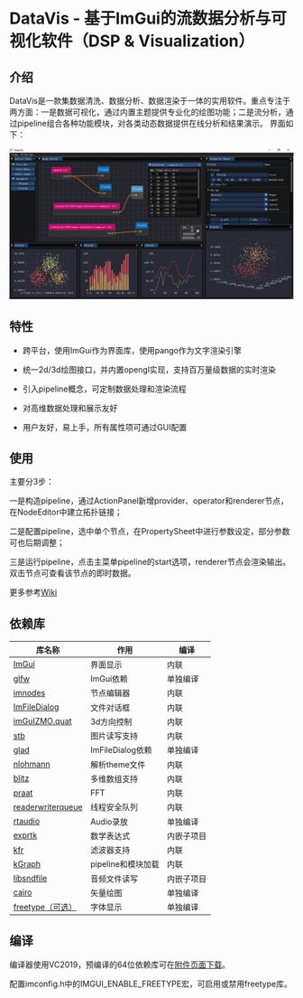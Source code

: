 # DataVis - 基于ImGui的流数据分析与可视化软件（DSP & Visualization）

## 介绍

DataVis是一款集数据清洗、数据分析、数据渲染于一体的实用软件。重点专注于两方面：一是数据可视化，通过内置主题提供专业化的绘图功能；二是流分析，通过pipeline组合各种功能模块，对各类动态数据提供在线分析和结果演示。
界面如下：

![screenshot](screenshots/main.png) 

## 特性

- 跨平台，使用ImGui作为界面库，使用pango作为文字渲染引擎

- 统一2d/3d绘图接口，并内置opengl实现，支持百万量级数据的实时渲染

- 引入pipeline概念，可定制数据处理和渲染流程

- 对高维数据处理和展示友好

- 用户友好，易上手，所有属性项可通过GUI配置

## 使用

主要分3步：

一是构造pipeline，通过ActionPanel新增provider、operator和renderer节点，在NodeEditor中建立拓扑链接；

二是配置pipeline，选中单个节点，在PropertySheet中进行参数设定，部分参数可也后期调整；

三是运行pipeline，点击主菜单pipeline的start选项，renderer节点会渲染输出。双击节点可查看该节点的即时数据。

更多参考[Wiki](https://gitee.com/koala999/data-vis/wikis)

## 依赖库

| 库名称 | 作用 | 编译 |
|---|---|---|
| [ImGui](https://github.com/ocornut/imgui) | 界面显示 | 内联 |
| [glfw](https://github.com/glfw/glfw) | ImGui依赖 | 单独编译 |
| [imnodes](https://github.com/Nelarius/imnodes) | 节点编辑器 | 内联 |
| [ImFileDialog](https://github.com/dfranx/ImFileDialog) | 文件对话框 | 内联 |
| [imGuIZMO.quat](https://github.com/BrutPitt/imGuIZMO.quat/) | 3d方向控制 | 内联 |
| [stb](https://github.com/nothings/stb) | 图片读写支持 | 内联 |
| [glad](https://github.com/Dav1dde/glad) | ImFileDialog依赖 | 单独编译 |
| [nlohmann](https://github.com/nlohmann/json) | 解析theme文件 | 内联 |
| [blitz](https://github.com/blitzpp/blitz/) | 多维数组支持 | 内联 |
| [praat](https://www.fon.hum.uva.nl/praat/) | FFT | 内联 |
| [readerwriterqueue](https://github.com/cameron314/readerwriterqueue/) | 线程安全队列 | 内联 |
| [rtaudio](http://www.music.mcgill.ca/~gary/rtaudio/) | Audio录放 | 单独编译 |
| [exprtk](http://www.partow.net/programming/exprtk/) | 数学表达式 | 内嵌子项目 |
| [kfr](https://www.kfr.dev/) | 滤波器支持 | 内联 |
| [kGraph](https://gitee.com/koala999/kgl) | pipeline和模块加载 | 内联 |
| [libsndfile](http://libsndfile.github.io/libsndfile/) | 音频文件读写 | 内嵌子项目 |
| [cairo](http://www.cairographics.org/) | 矢量绘图 | 单独编译 |
| [freetype（可选）](https://freetype.org/) | 字体显示 | 单独编译 |

## 编译

编译器使用VC2019，预编译的64位依赖库可在[附件页面下载](https://gitee.com/koala999/data-vis/attach_files)。

配置imconfig.h中的IMGUI_ENABLE_FREETYPE宏，可启用或禁用freetype库。

